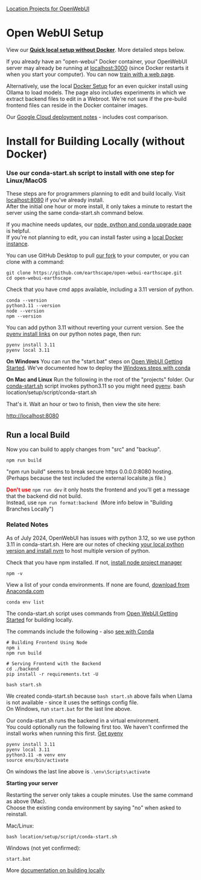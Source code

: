 [Location Projects for OpenWebUI](../)

# Open WebUI Setup

<!--Pinecone -->

View our **[Quick local setup without Docker](guides)**. More detailed steps below.

If you already have an "open-webui" Docker container, your OpenWebUI server may already be running at [localhost:3000](http://localhost:3000) (since Docker restarts it when you start your computer). You can now [train with a web page](train).

Alternatively, use the local [Docker Setup](docker) for an even quicker install using Ollama to load models. The page also includes experiments in which we extract backend files to edit in a Webroot. We're not sure if the pre-build frontend files can reside in the Docker container images.

Our [Google Cloud deployment notes](google-cloud) - includes cost comparison.
<br>

# Install for Building Locally (without Docker)

### Use our conda-start.sh script to install with one step for Linux/MacOS

These steps are for programmers planning to edit and build locally. Visit [localhost:8080](http://localhost:8080) if you've already install.  
After the initial one hour or more install, it only takes a minute to restart the server using the same conda-start.sh command below.

If you machine needs updates, our [node, python and conda upgrade page](https://model.earth/io/coders/python) is helpful.  
If you're not planning to edit, you can install faster using a [local Docker instance](docker).

You can use GitHub Desktop to pull [our fork](https://github.com/earthscape/open-webui-earthscape/) to your computer, or you can clone with a command:

<!--
    git clone https://github.com/modelearth/projects.git
    cd projects/
-->

    git clone https://github.com/earthscape/open-webui-earthscape.git
    cd open-webui-earthscape

Check that you have cmd apps available, including a 3.11 version of python.

    conda --version
    python3.11 --version
    node --version
    npm --version

You can add python 3.11 without reverting your current version.
See the [pyenv install links](/io/coders/python/) on our python notes page, then run:

    pyenv install 3.11
    pyenv local 3.11

**On Windows**
You can run the "start.bat" steps on [Open WebUI Getting Started](https://docs.openwebui.com/getting-started/). We've documented how to deploy the [Windows steps with conda](guides)

**On Mac and Linux**
Run the following in the root of the "projects" folder. Our [conda-start.sh](https://github.com/ModelEarth/projects/blob/main/location/setup/script/conda-start.sh) script invokes python3.11 so you might need [pyenv](https://model.earth/io/coders/python).
bash location/setup/script/conda-start.sh

That's it. Wait an hour or two to finish, then view the site here:

[http://localhost:8080](http://localhost:8080)

## Run a local Build

Now you can build to apply changes from "src" and "backup".

    npm run build

"npm run build" seems to break secure https 0.0.0.0:8080 hosting.  
(Perhaps because the test included the external localsite.js file.)

<b><span style="color:red">Don't use</span></b> `npm run dev` it only hosts the frontend and you'll get a message that the backend did not build.  
Instead, use `npm run format:backend` &nbsp;(More info below in "Building Branches Locally")<!-- need to confirm that works -->

### Related Notes

As of July 2024, OpenWebUI has issues with python 3.12, so we use python 3.11 in conda-start.sh. Here are our notes of checking [your local python version and install nvm](../../../io/coders/python/) to host multiple version of python.

Check that you have npm installed. If not, [install node project manager](../../../io/coders/python/)

    npm -v

View a list of your conda environments.
If none are found, [download from Anaconda.com](https://www.anaconda.com/download)

    conda env list

The conda-start.sh script uses commands from [Open WebUI Getting Started](https://docs.openwebui.com/getting-started/) for building locally.

The commands include the following - also [see with Conda](guides)

    # Building Frontend Using Node
    npm i
    npm run build

    # Serving Frontend with the Backend
    cd ./backend
    pip install -r requirements.txt -U

    bash start.sh

We created conda-start.sh because `bash start.sh` above fails when Llama is not available - since it uses the settings config file.  
On Windows, run `start.bat` for the last line above.

Our conda-start.sh runs the backend in a virtual environment.  
You could optionally run the following first too. We haven't confirmed the install works when running this first. [Get pyenv](/io/coders/python/)

    pyenv install 3.11
    pyenv local 3.11
    python3.11 -m venv env
    source env/bin/activate

On windows the last line above is `.\env\Scripts\activate`

<!--
### RAM error when running Ollama on a 5-year old Mac

A RAM error shut down the local site: [1 leaked semaphore](https://github.com/lllyasviel/Fooocus/discussions/2690)
The CPU was not running hot when this occurred.
-->

<!--
The following restarted the frontend at [localhost:5173](http://localhost:5173/)
After a couple minutes you'll see "Open WebUI Backend Required"

	npm run dev
-->
<!--
Running the pre-existing bash start.sh results in:

Loading WEBUI_SECRET_KEY from file, not provided as an environment variable.
Loading WEBUI_SECRET_KEY from .webui_secret_key
start.sh: line 23: ${USE_OLLAMA_DOCKER,,}: bad substitution
start.sh: line 25: ${USE_CUDA_DOCKER,,}: bad substitution
start.sh: line 52: exec: uvicorn: not found

Is there a fast way to reopen the conda instance?
-->

**Starting your server**

Restarting the server only takes a couple minutes. Use the same command as above (Mac).  
Choose the existing conda environment by saying "no" when asked to reinstall.

Mac/Linux:

    bash location/setup/script/conda-start.sh

Windows (not yet confirmed):

    start.bat

More [documentation on building locally](https://docs.openwebui.com/getting-started/)
